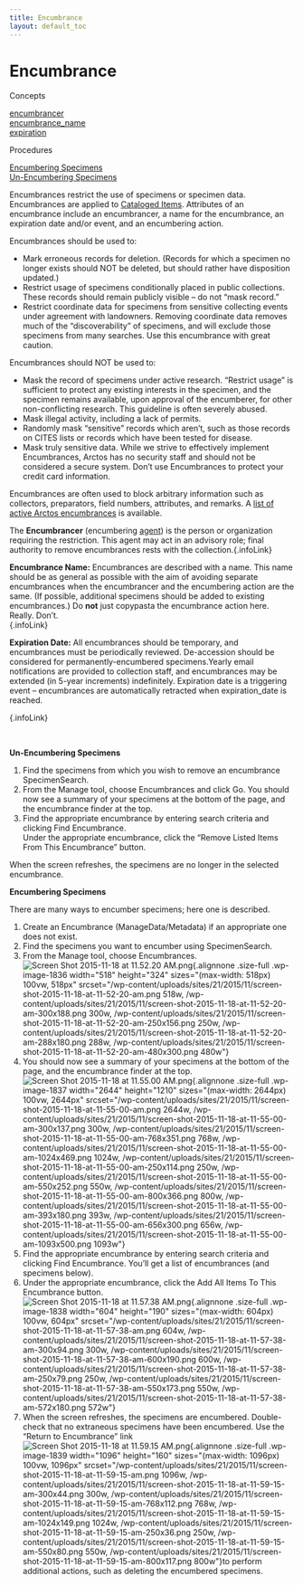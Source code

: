 ```yaml
---
title: Encumbrance
layout: default_toc
---
```


# Encumbrance

<div class="anchors">

<div class="anchortitle">

Concepts

</div>

[encumbrancer](#encumbrancer)\
[encumbrance\_name](#encumbrance_name)\
[expiration](#expiration)

<div class="anchortitle">

Procedures

</div>

[Encumbering Specimens](#encspec)\
[Un-Encumbering Specimens](#unencspec)

</div>

Encumbrances restrict the use of specimens or specimen data.
Encumbrances are applied to [Cataloged Items](catalog). Attributes of an
encumbrance include an encumbrancer, a name for the encumbrance, an
expiration date and/or event, and an encumbering action.

Encumbrances should be used to:

-   Mark erroneous records for deletion. (Records for which a specimen
    no longer exists should NOT be deleted, but should rather have
    disposition updated.)
-   Restrict usage of specimens conditionally placed in
    public collections. These records should remain publicly visible –
    do not “mask record.”
-   Restrict coordinate data for specimens from sensitive collecting
    events under agreement with landowners. Removing coordinate data
    removes much of the “discoverability” of specimens, and will exclude
    those specimens from many searches. Use this encumbrance with
    great caution.

Encumbrances should NOT be used to:

-   Mask the record of specimens under active research. “Restrict usage”
    is sufficient to protect any existing interests in the specimen, and
    the specimen remains available, upon approval of the encumberer, for
    other non-conflicting research. This guideline is often
    severely abused.
-   Mask illegal activity, including a lack of permits.
-   Randomly mask “sensitive” records which aren’t, such as those
    records on CITES lists or records which have been tested
    for disease.
-   Mask truly sensitive data. While we strive to effectively implement
    Encumbrances, Arctos has no security staff and should not be
    considered a secure system. Don’t use Encumbrances to protect your
    credit card information.

Encumbrances are often used to block arbitrary information such as
collectors, preparators, field numbers, attributes, and remarks. A [list
of active Arctos
encumbrances](http://arctos.database.museum/info/encumbrances) is
available.

The **Encumbrancer** (encumbering [agent](agent)) is the person or
organization requiring the restriction. This agent may act in an
advisory role; final authority to remove encumbrances rests with the
collection.[](#top){.infoLink}

**Encumbrance Name:** Encumbrances are described with a name. This name
should be as general as possible with the aim of avoiding separate
encumbrances when the encumbrancer and the encumbering action are the
same. (If possible, additional specimens should be added to existing
encumbrances.) Do **not** just copypasta the encumbrance action here.
Really. Don’t.\
[](#top){.infoLink}

**Expiration Date:** All encumbrances should be temporary, and
encumbrances must be periodically reviewed. De-accession should be
considered for permanently-encumbered specimens.Yearly email
notifications are provided to collection staff, and encumbrances may be
extended (in 5-year increments) indefinitely. Expiration date is a
triggering event – encumbrances are automatically retracted when
expiration\_date is reached.

[](#top){.infoLink}

 

**Un-Encumbering Specimens**

1.  Find the specimens from which you wish to remove an
    encumbrance SpecimenSearch.
2.  From the Manage tool, choose Encumbrances and click Go. You should
    now see a summary of your specimens at the bottom of the page, and
    the encumbrance finder at the top.
3.  Find the appropriate encumbrance by entering search criteria and
    clicking Find Encumbrance.\
    Under the appropriate encumbrance, click the “Remove Listed Items
    From This Encumbrance” button.

When the screen refreshes, the specimens are no longer in the selected
encumbrance.

**Encumbering Specimens**

There are many ways to encumber specimens; here one is described.

1.  Create an Encumbrance (ManageData/Metadata) if an appropriate one
    does not exist.
2.  Find the specimens you want to encumber using SpecimenSearch.
3.  From the Manage tool, choose Encumbrances.\
    ![Screen Shot 2015-11-18 at 11.52.20
    AM.png](/wp-content/uploads/sites/21/2015/11/screen-shot-2015-11-18-at-11-52-20-am.png){.alignnone
    .size-full .wp-image-1836 width="518" height="324"
    sizes="(max-width: 518px) 100vw, 518px"
    srcset="/wp-content/uploads/sites/21/2015/11/screen-shot-2015-11-18-at-11-52-20-am.png 518w, /wp-content/uploads/sites/21/2015/11/screen-shot-2015-11-18-at-11-52-20-am-300x188.png 300w, /wp-content/uploads/sites/21/2015/11/screen-shot-2015-11-18-at-11-52-20-am-250x156.png 250w, /wp-content/uploads/sites/21/2015/11/screen-shot-2015-11-18-at-11-52-20-am-288x180.png 288w, /wp-content/uploads/sites/21/2015/11/screen-shot-2015-11-18-at-11-52-20-am-480x300.png 480w"}
4.  You should now see a summary of your specimens at the bottom of the
    page, and the encumbrance finder at the top.\
    ![Screen Shot 2015-11-18 at 11.55.00
    AM.png](/wp-content/uploads/sites/21/2015/11/screen-shot-2015-11-18-at-11-55-00-am.png){.alignnone
    .size-full .wp-image-1837 width="2644" height="1210"
    sizes="(max-width: 2644px) 100vw, 2644px"
    srcset="/wp-content/uploads/sites/21/2015/11/screen-shot-2015-11-18-at-11-55-00-am.png 2644w, /wp-content/uploads/sites/21/2015/11/screen-shot-2015-11-18-at-11-55-00-am-300x137.png 300w, /wp-content/uploads/sites/21/2015/11/screen-shot-2015-11-18-at-11-55-00-am-768x351.png 768w, /wp-content/uploads/sites/21/2015/11/screen-shot-2015-11-18-at-11-55-00-am-1024x469.png 1024w, /wp-content/uploads/sites/21/2015/11/screen-shot-2015-11-18-at-11-55-00-am-250x114.png 250w, /wp-content/uploads/sites/21/2015/11/screen-shot-2015-11-18-at-11-55-00-am-550x252.png 550w, /wp-content/uploads/sites/21/2015/11/screen-shot-2015-11-18-at-11-55-00-am-800x366.png 800w, /wp-content/uploads/sites/21/2015/11/screen-shot-2015-11-18-at-11-55-00-am-393x180.png 393w, /wp-content/uploads/sites/21/2015/11/screen-shot-2015-11-18-at-11-55-00-am-656x300.png 656w, /wp-content/uploads/sites/21/2015/11/screen-shot-2015-11-18-at-11-55-00-am-1093x500.png 1093w"}
5.  Find the appropriate encumbrance by entering search criteria and
    clicking Find Encumbrance. You’ll get a list of encumbrances (and
    specimens below).
6.  Under the appropriate encumbrance, click the Add All Items To This
    Encumbrance button.\
    ![Screen Shot 2015-11-18 at 11.57.38
    AM.png](/wp-content/uploads/sites/21/2015/11/screen-shot-2015-11-18-at-11-57-38-am.png){.alignnone
    .size-full .wp-image-1838 width="604" height="190"
    sizes="(max-width: 604px) 100vw, 604px"
    srcset="/wp-content/uploads/sites/21/2015/11/screen-shot-2015-11-18-at-11-57-38-am.png 604w, /wp-content/uploads/sites/21/2015/11/screen-shot-2015-11-18-at-11-57-38-am-300x94.png 300w, /wp-content/uploads/sites/21/2015/11/screen-shot-2015-11-18-at-11-57-38-am-600x190.png 600w, /wp-content/uploads/sites/21/2015/11/screen-shot-2015-11-18-at-11-57-38-am-250x79.png 250w, /wp-content/uploads/sites/21/2015/11/screen-shot-2015-11-18-at-11-57-38-am-550x173.png 550w, /wp-content/uploads/sites/21/2015/11/screen-shot-2015-11-18-at-11-57-38-am-572x180.png 572w"}
7.  When the screen refreshes, the specimens are encumbered.
    Double-check that no extraneous specimens have been encumbered. Use
    the “Return to Encumbrance” link\
    ![Screen Shot 2015-11-18 at 11.59.15
    AM.png](/wp-content/uploads/sites/21/2015/11/screen-shot-2015-11-18-at-11-59-15-am.png){.alignnone
    .size-full .wp-image-1839 width="1096" height="160"
    sizes="(max-width: 1096px) 100vw, 1096px"
    srcset="/wp-content/uploads/sites/21/2015/11/screen-shot-2015-11-18-at-11-59-15-am.png 1096w, /wp-content/uploads/sites/21/2015/11/screen-shot-2015-11-18-at-11-59-15-am-300x44.png 300w, /wp-content/uploads/sites/21/2015/11/screen-shot-2015-11-18-at-11-59-15-am-768x112.png 768w, /wp-content/uploads/sites/21/2015/11/screen-shot-2015-11-18-at-11-59-15-am-1024x149.png 1024w, /wp-content/uploads/sites/21/2015/11/screen-shot-2015-11-18-at-11-59-15-am-250x36.png 250w, /wp-content/uploads/sites/21/2015/11/screen-shot-2015-11-18-at-11-59-15-am-550x80.png 550w, /wp-content/uploads/sites/21/2015/11/screen-shot-2015-11-18-at-11-59-15-am-800x117.png 800w"}to
    perform additional actions, such as deleting the
    encumbered specimens.
